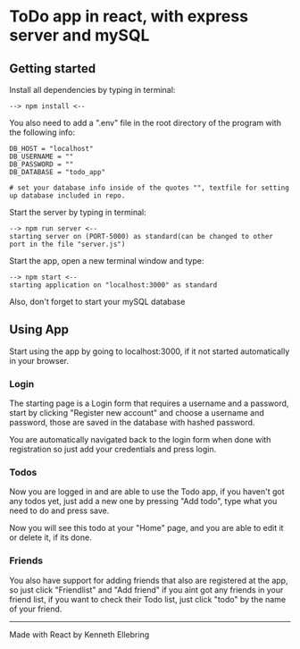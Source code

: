 # ToDo app in react, with express server and mySQL

## Getting started

Install all dependencies by typing in terminal:

```
--> npm install <--
```

You also need to add a ".env" file in the root directory of the program with the following info:

```
DB_HOST = "localhost"
DB_USERNAME = ""
DB_PASSWORD = ""
DB_DATABASE = "todo_app"

# set your database info inside of the quotes "", textfile for setting up database included in repo.
```

Start the server by typing in terminal:

```
--> npm run server <--
starting server on (PORT-5000) as standard(can be changed to other port in the file "server.js")
```

Start the app, open a new terminal window and type:

```
--> npm start <--
starting application on "localhost:3000" as standard
```

Also, don't forget to start your mySQL database

## Using App

Start using the app by going to localhost:3000, if it not started automatically in your browser.

### Login

The starting page is a Login form that requires a username and a password, start by clicking "Register new account" and choose a username and password, those are saved in the database with hashed password.

You are automatically navigated back to the login form when done with registration so just add your credentials and press login.

### Todos

Now you are logged in and are able to use the Todo app, if you haven't got any todos yet, just add a new one by pressing "Add todo", type what you need to do and press save.

Now you will see this todo at your "Home" page, and you are able to edit it or delete it, if its done.

### Friends

You also have support for adding friends that also are registered at the app, so just click "Friendlist" and "Add friend" if you aint got any friends in your friend list, if you want to check their Todo list, just click "todo" by the name of your friend.

---

Made with React by Kenneth Ellebring

